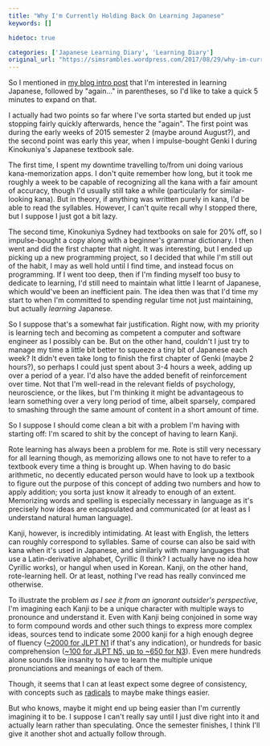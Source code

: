 ```yaml
---
title: "Why I'm Currently Holding Back On Learning Japanese"
keywords: []

hidetoc: true

categories: ['Japanese Learning Diary', 'Learning Diary']
original_url: "https://simsrambles.wordpress.com/2017/08/29/why-im-currently-holding-back-on-learning-japanese/"
---
```


So I mentioned in [my blog intro post](https://simsrambles.wordpress.com/2017/08/28/introducing-my-blog-simsrambles-wordpress-com/) that I'm interested in learning Japanese, followed by "again..." in parentheses, so I'd like to take a quick 5 minutes to expand on that.

I actually had two points so far where I've sorta started but ended up just stopping fairly quickly afterwards, hence the "again". The first point was during the early weeks of 2015 semester 2 (maybe around August?), and the second point was early this year, when I impulse-bought Genki I during Kinokuniya's Japanese textbook sale.

The first time, I spent my downtime travelling to/from uni doing various kana-memorization apps. I don't quite remember how long, but it took me roughly a week to be capable of recognizing all the kana with a fair amount of accuracy, though I'd usually still take a while (particularly for similar-looking kana). But in theory, if anything was written purely in kana, I'd be able to read the syllables. However, I can't quite recall why I stopped there, but I suppose I just got a bit lazy.

The second time, Kinokuniya Sydney had textbooks on sale for 20% off, so I impulse-bought a copy along with a beginner's grammar dictionary. I then went and did the first chapter that night. It was interesting, but I ended up picking up a new programming project, so I decided that while I'm still out of the habit, I may as well hold until I find time, and instead focus on programming. If I went too deep, then if I'm finding myself too busy to dedicate to learning, I'd still need to maintain what little I learnt of Japanese, which would've been an inefficient pain. The idea then was that I'd time my start to when I'm committed to spending regular time not just maintaining, but actually *learning* Japanese.

So I suppose that's a somewhat fair justification. Right now, with my priority is learning tech and becoming as competent a computer and software engineer as I possibly can be. But on the other hand, couldn't I just try to manage my time a little bit better to squeeze a tiny bit of Japanese each week? It didn't even take long to finish the first chapter of Genki (maybe 2 hours?), so perhaps I could just spent about 3-4 hours a week, adding up over a period of a year. I'd also have the added benefit of reinforcement over time. Not that I'm well-read in the relevant fields of psychology, neuroscience, or the likes, but I'm thinking it might be advantageous to learn something over a very long period of time, albeit sparsely, compared to smashing through the same amount of content in a short amount of time.

So I suppose I should come clean a bit with a problem I'm having with starting off: I'm scared to shit by the concept of having to learn Kanji.

Rote learning has always been a problem for me. Rote is still very necessary for all learning though, as memorizing allows one to not have to refer to a textbook every time a thing is brought up. When having to do basic arithmetic, no decently educated person would have to look up a textbook to figure out the purpose of this concept of adding two numbers and how to apply addition; you sorta just know it already to enough of an extent. Memorizing words and spelling is especially necessary in language as it's precisely how ideas are encapsulated and communicated (or at least as I understand natural human language).

Kanji, however, is incredibly intimidating. At least with English, the letters can roughly correspond to syllables. Same of course can also be said with kana when it's used in Japanese, and similarly with many languages that use a Latin-derivative alphabet, Cyrillic (I think? I actually have no idea how Cyrillic works), or hangul when used in Korean. Kanji, on the other hand, rote-learning hell. Or at least, nothing I've read has really convinced me otherwise.

To illustrate the problem *as I see it from an ignorant outsider's perspective*, I'm imagining each Kanji to be a unique character with multiple ways to pronounce and understand it. Even with Kanji being conjoined in some way to form compound words and other such things to express more complex ideas, sources tend to indicate some 2000 kanji for a high enough degree of fluency ([~2000 for JLPT N1](http://www.tanos.co.uk/jlpt/aboutjlpt/) if that's any indication), or hundreds for basic comprehension ([~100 for JLPT N5, up to ~650 for N3](http://www.tanos.co.uk/jlpt/aboutjlpt/)). Even mere hundreds alone sounds like insanity to have to learn the multiple unique pronunciations and meanings of each of them.

Though, it seems that I can at least expect some degree of consistency, with concepts such as [radicals](https://en.wikipedia.org/wiki/Radical_(Chinese_characters)) to maybe make things easier.

But who knows, maybe it might end up being easier than I'm currently imagining it to be. I suppose I can't really say until I just dive right into it and actually learn rather than speculating. Once the semester finishes, I think I'll give it another shot and actually follow through.

